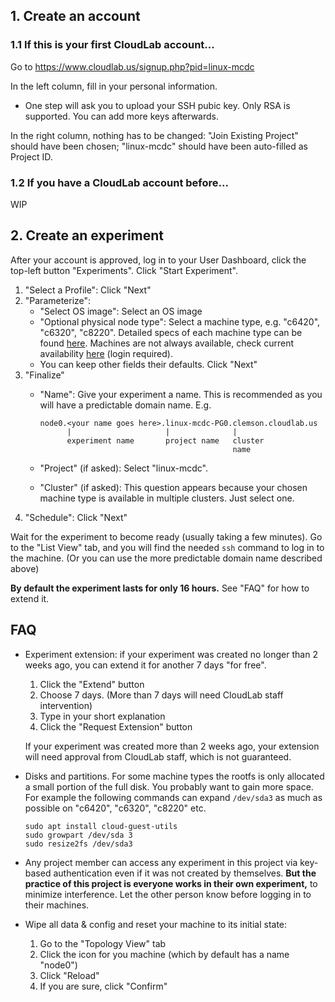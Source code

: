 ## 1. Create an account

### 1.1 If this is your first CloudLab account...

Go to https://www.cloudlab.us/signup.php?pid=linux-mcdc

In the left column, fill in your personal information.

- One step will ask you to upload your SSH pubic key. Only RSA is supported.
  You can add more keys afterwards.

In the right column, nothing has to be changed: "Join Existing Project" should
have been chosen; "linux-mcdc" should have been auto-filled as Project ID.

### 1.2 If you have a CloudLab account before...

WIP

<!-- Go to https://cloudlab.us/.

Log in with you previous account.

In your User Dashboard, click the top-right button with your user name.

Click "Start/Join Project".

Choose "Join Existing Project" and type "linux-mcdc" as Project ID. -->

## 2. Create an experiment

After your account is approved, log in to your User Dashboard, click the
top-left button "Experiments". Click "Start Experiment".

<!-- Experiment means... -->

1. "Select a Profile": Click "Next"
2. "Parameterize":
    - "Select OS image": Select an OS image
    - "Optional physical node type": Select a machine type, e.g. "c6420",
      "c6320", "c8220". Detailed specs of each machine type can be found
      [here](https://docs.cloudlab.us/hardware.html). Machines are not always
      available, check current availability [here](https://www.cloudlab.us/resinfo.php)
      (login required).
    - You can keep other fields their defaults. Click "Next"
3. "Finalize"
    - "Name": Give your experiment a name. This is recommended as you will have
      a predictable domain name. E.g.

      ```text
      node0.<your name goes here>.linux-mcdc-PG0.clemson.cloudlab.us
            |                     |              |
            experiment name       project name   cluster
                                                 name
      ```

    - "Project" (if asked): Select "linux-mcdc".
    - "Cluster" (if asked): This question appears because your chosen
      machine type is available in multiple clusters. Just select one.
4. "Schedule": Click "Next"

Wait for the experiment to become ready (usually taking a few minutes). Go to
the "List View" tab, and you will find the needed `ssh` command to log in to the
machine. (Or you can use the more predictable domain name described above)

**By default the experiment lasts for only 16 hours.** See "FAQ" for how to
extend it.

## FAQ

- Experiment extension: if your experiment was created no longer than 2 weeks
  ago, you can extend it for another 7 days "for free".

    1. Click the "Extend" button
    2. Choose 7 days. (More than 7 days will need CloudLab staff intervention)
    3. Type in your short explanation
    4. Click the "Request Extension" button

  If your experiment was created more than 2 weeks ago, your extension will need
  approval from CloudLab staff, which is not guaranteed.

- Disks and partitions. For some machine types the rootfs is only allocated a
  small portion of the full disk. You probably want to gain more space. For
  example the following commands can expand `/dev/sda3` as much as possible on
  "c6420", "c6320", "c8220" etc.

    ```shell
    sudo apt install cloud-guest-utils
    sudo growpart /dev/sda 3
    sudo resize2fs /dev/sda3
    ```

- Any project member can access any experiment in this project via key-based
  authentication even if it was not created by themselves. **But the practice of
  this project is everyone works in their own experiment,** to minimize
  interference. Let the other person know before logging in to their machines.
- Wipe all data & config and reset your machine to its initial state:

    1. Go to the "Topology View" tab
    2. Click the icon for you machine (which by default has a name "node0")
    3. Click "Reload"
    4. If you are sure, click "Confirm"

<!-- geni-get command for automation -->
